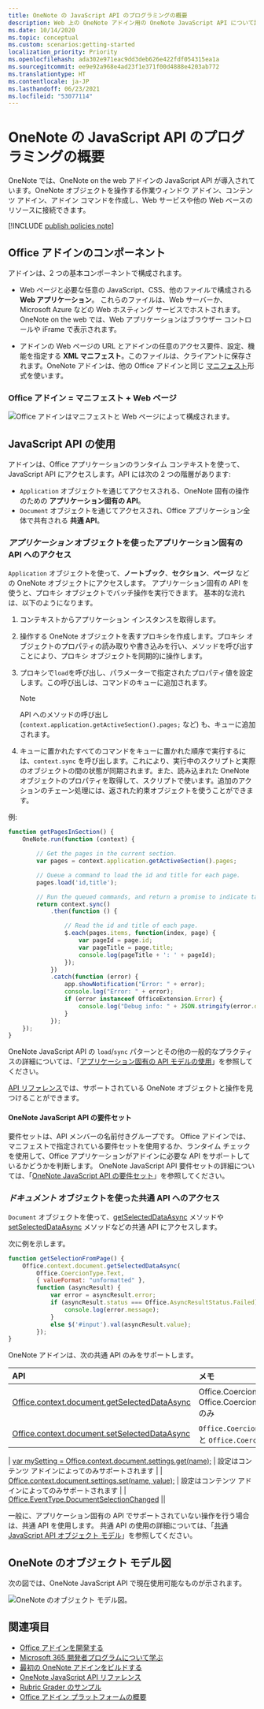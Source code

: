 ```yaml
---
title: OneNote の JavaScript API のプログラミングの概要
description: Web 上の OneNote アドイン用の OneNote JavaScript API について詳しく説明します。
ms.date: 10/14/2020
ms.topic: conceptual
ms.custom: scenarios:getting-started
localization_priority: Priority
ms.openlocfilehash: ada302e971eac9dd3deb626e422fdf054315ea1a
ms.sourcegitcommit: ee9e92a968e4ad23f1e371f00d4888e4203ab772
ms.translationtype: HT
ms.contentlocale: ja-JP
ms.lasthandoff: 06/23/2021
ms.locfileid: "53077114"
---
```

# <a name="onenote-javascript-api-programming-overview"></a>OneNote の JavaScript API のプログラミングの概要

OneNote では、OneNote on the web アドインの JavaScript API が導入されています。OneNote オブジェクトを操作する作業ウィンドウ アドイン、コンテンツ アドイン、アドイン コマンドを作成し、Web サービスや他の Web ベースのリソースに接続できます。

[!INCLUDE [publish policies note](../includes/note-publish-policies.md)]

## <a name="components-of-an-office-add-in"></a>Office アドインのコンポーネント

アドインは、2 つの基本コンポーネントで構成されます。

- Web ページと必要な任意の JavaScript、CSS、他のファイルで構成される **Web アプリケーション**。 これらのファイルは、Web サーバーか、Microsoft Azure などの Web ホスティング サービスでホストされます。 OneNote on the web では、Web アプリケーションはブラウザー コントロールや iFrame で表示されます。

- アドインの Web ページの URL とアドインの任意のアクセス要件、設定、機能を指定する **XML マニフェスト**。このファイルは、クライアントに保存されます。OneNote アドインは、他の Office アドインと同じ [マニフェスト](../develop/add-in-manifests.md)形式を使います。

### <a name="office-add-in--manifest--webpage"></a>Office アドイン = マニフェスト + Web ページ

![Office アドインはマニフェストと Web ページによって構成されます。](../images/onenote-add-in.png)

## <a name="using-the-javascript-api"></a>JavaScript API の使用

アドインは、Office アプリケーションのランタイム コンテキストを使って、JavaScript API にアクセスします。API には次の 2 つの階層があります:

- `Application` オブジェクトを通じてアクセスされる、OneNote 固有の操作のための **アプリケーション固有の API**。
- `Document` オブジェクトを通じてアクセスされ、Office アプリケーション全体で共有される **共通 API**。

### <a name="accessing-the-application-specific-api-through-the-application-object"></a>*アプリケーション* オブジェクトを使ったアプリケーション固有の API へのアクセス

`Application` オブジェクトを使って、**ノートブック**、**セクション**、**ページ** などの OneNote オブジェクトにアクセスします。 アプリケーション固有の API を使うと、プロキシ オブジェクトでバッチ操作を実行できます。 基本的な流れは、以下のようになります。

1. コンテキストからアプリケーション インスタンスを取得します。

2. 操作する OneNote オブジェクトを表すプロキシを作成します。プロキシ オブジェクトのプロパティの読み取りや書き込みを行い、メソッドを呼び出すことにより、プロキシ オブジェクトを同期的に操作します。

3. プロキシで`load`を呼び出し、パラメーターで指定されたプロパティ値を設定します。この呼び出しは、コマンドのキューに追加されます。

   > [!NOTE]
   > API へのメソッドの呼び出し (`context.application.getActiveSection().pages;` など) も、キューに追加されます。

4. キューに置かれたすべてのコマンドをキューに置かれた順序で実行するには、`context.sync` を呼び出します。これにより、実行中のスクリプトと実際のオブジェクトの間の状態が同期されます。また、読み込まれた OneNote オブジェクトのプロパティを取得して、スクリプトで使います。追加のアクションのチェーン処理には、返された約束オブジェクトを使うことができます。

例:

```js
function getPagesInSection() {
    OneNote.run(function (context) {

        // Get the pages in the current section.
        var pages = context.application.getActiveSection().pages;

        // Queue a command to load the id and title for each page.
        pages.load('id,title');

        // Run the queued commands, and return a promise to indicate task completion.
        return context.sync()
            .then(function () {

                // Read the id and title of each page.
                $.each(pages.items, function(index, page) {
                    var pageId = page.id;
                    var pageTitle = page.title;
                    console.log(pageTitle + ': ' + pageId);
                });
            })
            .catch(function (error) {
                app.showNotification("Error: " + error);
                console.log("Error: " + error);
                if (error instanceof OfficeExtension.Error) {
                    console.log("Debug info: " + JSON.stringify(error.debugInfo));
                }
            });
    });
}
```

OneNote JavaScript API の `load`/`sync` パターンとその他の一般的なプラクティスの詳細については、「[アプリケーション固有の API モデルの使用](../develop/application-specific-api-model.md)」を参照してください。

[API リファレンス](../reference/overview/onenote-add-ins-javascript-reference.md)では、サポートされている OneNote オブジェクトと操作を見つけることができます。

#### <a name="onenote-javascript-api-requirement-sets"></a>OneNote JavaScript API の要件セット

要件セットは、API メンバーの名前付きグループです。 Office アドインでは、マニフェストで指定されている要件セットを使用するか、ランタイム チェックを使用して、Office アプリケーションがアドインに必要な API をサポートしているかどうかを判断します。 OneNote JavaScript API 要件セットの詳細については、「[OneNote JavaScript API の要件セット](../reference/requirement-sets/onenote-api-requirement-sets.md)」を参照してください。

### <a name="accessing-the-common-api-through-the-document-object"></a>*ドキュメント* オブジェクトを使った共通 API へのアクセス

`Document` オブジェクトを使って、[getSelectedDataAsync](/javascript/api/office/office.document#getselecteddataasync-coerciontype--options--callback-) メソッドや [setSelectedDataAsync](/javascript/api/office/office.document#setselecteddataasync-data--options--callback-) メソッドなどの共通 API にアクセスします。

次に例を示します。  

```js
function getSelectionFromPage() {
    Office.context.document.getSelectedDataAsync(
        Office.CoercionType.Text,
        { valueFormat: "unformatted" },
        function (asyncResult) {
            var error = asyncResult.error;
            if (asyncResult.status === Office.AsyncResultStatus.Failed) {
                console.log(error.message);
            }
            else $('#input').val(asyncResult.value);
        });
}
```

OneNote アドインは、次の共通 API のみをサポートします。

| API | メモ |
|:------|:------|
| [Office.context.document.getSelectedDataAsync](/javascript/api/office/office.document#getselecteddataasync-coerciontype--options--callback-) | Office.CoercionType.Text`Office.CoercionType.Text` と Office.CoercionType.Matrix`Office.CoercionType.Matrix` のみ |
| [Office.context.document.setSelectedDataAsync](/javascript/api/office/office.document#setselecteddataasync-data--options--callback-) | `Office.CoercionType.Text`、`Office.CoercionType.Image` と `Office.CoercionType.Html` のみ | 
| 
  [var mySetting = Office.context.document.settings.get(name);](/javascript/api/office/office.settings#get-name-) | 設定はコンテンツ アドインによってのみサポートされます | 
| 
  [Office.context.document.settings.set(name, value);](/javascript/api/office/office.settings#set-name--value-) | 設定はコンテンツ アドインによってのみサポートされます | 
| [Office.EventType.DocumentSelectionChanged](/javascript/api/office/office.documentselectionchangedeventargs) ||

一般に、アプリケーション固有の API でサポートされていない操作を行う場合は、共通 API を使用します。 共通 API の使用の詳細については、「[共通 JavaScript API オブジェクト モデル](../develop/office-javascript-api-object-model.md)」を参照してください。

<a name="om-diagram"></a>
## <a name="onenote-object-model-diagram"></a>OneNote のオブジェクト モデル図 
次の図では、OneNote JavaScript API で現在使用可能なものが示されます。

  ![OneNote のオブジェクト モデル図。](../images/onenote-om.png)

## <a name="see-also"></a>関連項目

- [Office アドインを開発する](../develop/develop-overview.md)
- [Microsoft 365 開発者プログラムについて学ぶ](https://developer.microsoft.com/microsoft-365/dev-program)
- [最初の OneNote アドインをビルドする](../quickstarts/onenote-quickstart.md)
- [OneNote JavaScript API リファレンス](../reference/overview/onenote-add-ins-javascript-reference.md)
- [Rubric Grader のサンプル](https://github.com/OfficeDev/OneNote-Add-in-Rubric-Grader)
- [Office アドイン プラットフォームの概要](../overview/office-add-ins.md)
